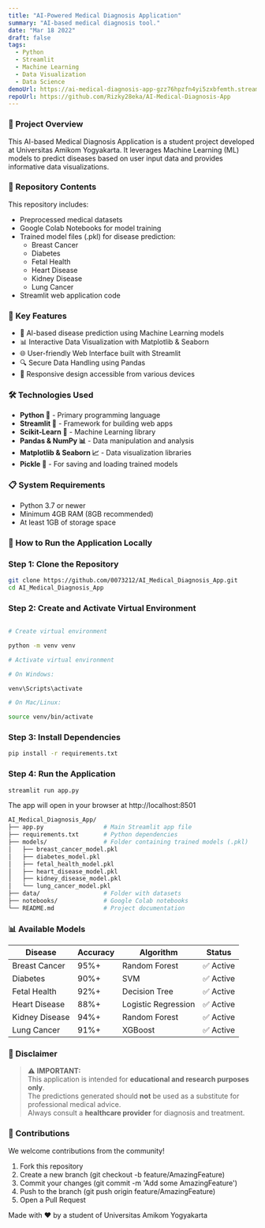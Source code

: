 ```yaml
---
title: "AI-Powered Medical Diagnosis Application"
summary: "AI-based medical diagnosis tool."
date: "Mar 18 2022"
draft: false
tags:
  - Python
  - Streamlit
  - Machine Learning
  - Data Visualization
  - Data Science
demoUrl: https://ai-medical-diagnosis-app-gzz76hpzfn4yi5zxbfemth.streamlit.app/
repoUrl: https://github.com/Rizky28eka/AI-Medical-Diagnosis-App
---
```


### 📌 Project Overview

This AI-based Medical Diagnosis Application is a student project developed at Universitas Amikom Yogyakarta. It leverages Machine Learning (ML) models to predict diseases based on user input data and provides informative data visualizations.

### 💾 Repository Contents

This repository includes:

- Preprocessed medical datasets
- Google Colab Notebooks for model training
- Trained model files (.pkl) for disease prediction:
  - Breast Cancer
  - Diabetes
  - Fetal Health
  - Heart Disease
  - Kidney Disease
  - Lung Cancer
- Streamlit web application code

### 🚀 Key Features

- 🏥 AI-based disease prediction using Machine Learning models
- 📊 Interactive Data Visualization with Matplotlib & Seaborn
- 🌐 User-friendly Web Interface built with Streamlit
- 🔍 Secure Data Handling using Pandas
- 📱 Responsive design accessible from various devices

### 🛠️ Technologies Used

- **Python 🐍** - Primary programming language
- **Streamlit 🎨** - Framework for building web apps
- **Scikit-Learn 🤖** - Machine Learning library
- **Pandas & NumPy 📊** - Data manipulation and analysis
- **Matplotlib & Seaborn 📈** - Data visualization libraries
- **Pickle 💾** - For saving and loading trained models

### 📋 System Requirements

- Python 3.7 or newer
- Minimum 4GB RAM (8GB recommended)
- At least 1GB of storage space

### 📌 How to Run the Application Locally

### Step 1: Clone the Repository

```bash
git clone https://github.com/0073212/AI_Medical_Diagnosis_App.git
cd AI_Medical_Diagnosis_App
```

### Step 2: Create and Activate Virtual Environment

```bash

# Create virtual environment

python -m venv venv

# Activate virtual environment

# On Windows:

venv\Scripts\activate

# On Mac/Linux:

source venv/bin/activate
```

### Step 3: Install Dependencies

```bash
pip install -r requirements.txt
```

### Step 4: Run the Application

```bash
streamlit run app.py
```

The app will open in your browser at http://localhost:8501

```bash
AI_Medical_Diagnosis_App/
├── app.py                 # Main Streamlit app file
├── requirements.txt       # Python dependencies
├── models/                # Folder containing trained models (.pkl)
│   ├── breast_cancer_model.pkl
│   ├── diabetes_model.pkl
│   ├── fetal_health_model.pkl
│   ├── heart_disease_model.pkl
│   ├── kidney_disease_model.pkl
│   └── lung_cancer_model.pkl
├── data/                  # Folder with datasets
├── notebooks/             # Google Colab notebooks
└── README.md              # Project documentation

```

### 📊 Available Models

| Disease        | Accuracy | Algorithm           | Status    |
| -------------- | -------- | ------------------- | --------- |
| Breast Cancer  | 95%+     | Random Forest       | ✅ Active |
| Diabetes       | 90%+     | SVM                 | ✅ Active |
| Fetal Health   | 92%+     | Decision Tree       | ✅ Active |
| Heart Disease  | 88%+     | Logistic Regression | ✅ Active |
| Kidney Disease | 94%+     | Random Forest       | ✅ Active |
| Lung Cancer    | 91%+     | XGBoost             | ✅ Active |

### 🚨 Disclaimer

> ⚠️ **IMPORTANT:**  
> This application is intended for **educational and research purposes only**.  
> The predictions generated should **not** be used as a substitute for professional medical advice.  
> Always consult a **healthcare provider** for diagnosis and treatment.

### 🤝 Contributions

We welcome contributions from the community!

1. Fork this repository
2. Create a new branch (git checkout -b feature/AmazingFeature)
3. Commit your changes (git commit -m 'Add some AmazingFeature')
4. Push to the branch (git push origin feature/AmazingFeature)
5. Open a Pull Request

Made with ❤️ by a student of Universitas Amikom Yogyakarta
